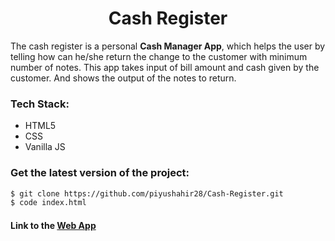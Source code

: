 <h1 align="center">Cash Register</h1>

The cash register is a personal **Cash Manager App**, which helps the user by telling how can he/she return the change to the customer with minimum number of notes. This app takes input of bill amount and cash given by the customer. And shows the output of the notes to return.

### Tech Stack:

* HTML5
* CSS
* Vanilla JS

### Get the latest version of the project:

```bash
$ git clone https://github.com/piyushahir28/Cash-Register.git
$ code index.html
```

#### Link to the [Web App](https://cashregister-piyushahir28.netlify.app/)
